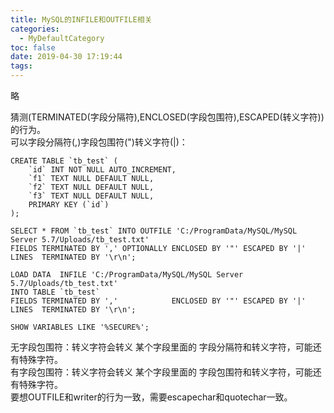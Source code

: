 ```yaml
---
title: MySQL的INFILE和OUTFILE相关
categories:
  - MyDefaultCategory
toc: false
date: 2019-04-30 17:19:44
tags:
---
```

略
<!-- more -->

猜测(TERMINATED(字段分隔符),ENCLOSED(字段包围符),ESCAPED(转义字符))的行为。  
可以字段分隔符(,)字段包围符(")转义字符(|)：
```
CREATE TABLE `tb_test` (
    `id` INT NOT NULL AUTO_INCREMENT,
    `f1` TEXT NULL DEFAULT NULL,
    `f2` TEXT NULL DEFAULT NULL,
    `f3` TEXT NULL DEFAULT NULL,
    PRIMARY KEY (`id`)
);

SELECT * FROM `tb_test` INTO OUTFILE 'C:/ProgramData/MySQL/MySQL Server 5.7/Uploads/tb_test.txt'
FIELDS TERMINATED BY ',' OPTIONALLY ENCLOSED BY '"' ESCAPED BY '|'
LINES  TERMINATED BY '\r\n';

LOAD DATA  INFILE 'C:/ProgramData/MySQL/MySQL Server 5.7/Uploads/tb_test.txt'
INTO TABLE `tb_test`
FIELDS TERMINATED BY ','            ENCLOSED BY '"' ESCAPED BY '|'
LINES  TERMINATED BY '\r\n';

SHOW VARIABLES LIKE '%SECURE%';
```
无字段包围符：转义字符会转义 某个字段里面的 字段分隔符和转义字符，可能还有特殊字符。  
有字段包围符：转义字符会转义 某个字段里面的 字段包围符和转义字符，可能还有特殊字符。  
要想OUTFILE和writer的行为一致，需要escapechar和quotechar一致。
